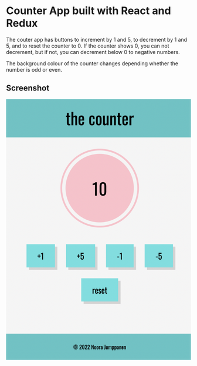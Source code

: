 # Counter App built with React and Redux

The couter app has buttons to increment by 1 and 5, to decrement by 1 and 5, and to reset the counter to 0. If the counter shows 0, you can not decrement, but if not, you can decrement below 0 to negative numbers.

The background colour of the counter changes depending whether the number is odd or even.

## Screenshot

![Screenshot](/src/images/counter_screenshot.png?raw=true 'Screenshot')
